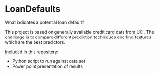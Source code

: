 # LoanDefaults
What indicates a potential loan default?

This project is based on generally available credit card data from UCI. The challenge is to compare different prediction techniques and find features which are the best predictors.

Included in this repository:
- Python script to run against data set
- Power point presentation of results
